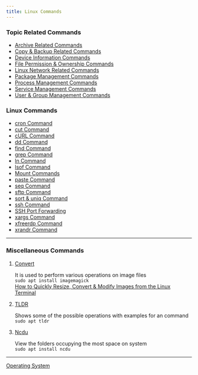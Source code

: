 ```yaml
---
title: Linux Commands
---
```


### Topic Related Commands

* [Archive Related Commands](Archive%20Related%20Commands.md)
* [Copy & Backup Related Commands](Copy%20&%20Backup%20Related%20Commands.md)
* [Device Information Commands](Device%20Information%20Commands.md)
* [File Permission & Ownership Commands](File%20Permission%20&%20Ownership%20Commands.md)
* [Linux Network Related Commands](Linux%20Network%20Related%20Commands.md)
* [Package Management Commands](Package%20Management%20Commands.md)
* [Process Management Commands](Process%20Management%20Commands.md)
* [Service Management Commands](Service%20Management%20Commands.md)
* [User & Group Management Commands](User%20&%20Group%20Management%20Commands.md)

### Linux Commands

* [cron Command](cron%20Command.md)
* [cut Command](cut%20Command.md)
* [cURL Command](cURL%20Command.md)
* [dd Command](dd%20Command.md)
* [find Command](find%20Command.md)
* [grep Command](grep%20Command.md)
* [ln Command](ln%20Command.md)
* [lsof Command](lsof%20Command.md)
* [Mount Commands](Mount%20Commands.md)
* [paste Command](paste%20Command.md)
* [seq Command](seq%20Command.md)
* [sftp Command](sftp%20Command.md)
* [sort & uniq Command](sort%20&%20uniq%20Command.md)
* [ssh Command](ssh%20Command.md)
* [SSH Port Forwarding](SSH%20Port%20Forwarding.md)
* [xargs Command](xargs%20Command.md)
* [xfreerdp Command](xfreerdp%20Command.md)
* [xrandr Command](xrandr%20Command.md)

---

### Miscellaneous Commands

1. <u>Convert</u>
  
   It is used to perform various operations on image files  
   `sudo apt install imagemagick`  
   [How to Quickly Resize, Convert & Modify Images from the Linux Terminal](https://www.howtogeek.com/109369/how-to-quickly-resize-convert-modify-images-from-the-linux-terminal/)

1. <u>TLDR</u>
  
   Shows some of the possible operations with examples for an command  
   `sudo apt tldr`

1. <u>Ncdu</u>
  
   View the folders occupying the most space on system  
   `sudo apt install ncdu`

---

[Operating System](../../Operating%20System.md)